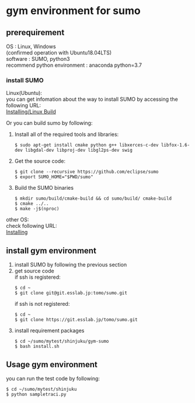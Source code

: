 # gym environment for sumo

## prerequirement
OS : Linux, Windows  
(confirmed operation with Ubuntu18.04LTS)  
software : SUMO, python3  
recommend python environment : anaconda python=3.7  

### install SUMO
Linux(Ubuntu):  
you can get infomation about the way to install SUMO by accessing the following URL:  
[Installing/Linux Build](https://sumo.dlr.de/docs/Installing/Linux_Build.html)

Or you can build sumo by following:
1. Install all of the required tools and libraries: 
    ```
    $ sudo apt-get install cmake python g++ libxerces-c-dev libfox-1.6-dev libgdal-dev libproj-dev libgl2ps-dev swig
    ```
1. Get the source code:
    ```
    $ git clone --recursive https://github.com/eclipse/sumo
    $ export SUMO_HOME="$PWD/sumo"
    ```
1. Build the SUMO binaries

    ```
    $ mkdir sumo/build/cmake-build && cd sumo/build/ cmake-build
    $ cmake ../..
    $ make -j$(nproc)
    ```

other OS:  
check following URL:  
[Installing](https://sumo.dlr.de/docs/Installing.html)

## install gym environment
1. install SUMO by following the previous section
1. get source code  
    if ssh is registered:
    ```
    $ cd ~
    $ git clone git@git.esslab.jp:tomo/sumo.git
    ```
    if ssh is not registered:
    ```
    $ cd ~
    $ git clone https://git.esslab.jp/tomo/sumo.git
    ```
1. install requirement packages
    ```
    $ cd ~/sumo/mytest/shinjuku/gym-sumo
    $ bash install.sh
    ```

## Usage gym environment
you can run the test code by following:
```
$ cd ~/sumo/mytest/shinjuku
$ python sampletraci.py
```
